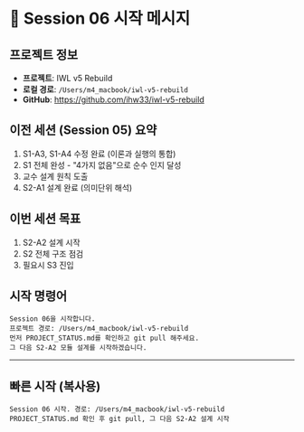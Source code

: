 # 🚀 Session 06 시작 메시지

## 프로젝트 정보
- **프로젝트**: IWL v5 Rebuild
- **로컬 경로**: `/Users/m4_macbook/iwl-v5-rebuild`
- **GitHub**: https://github.com/ihw33/iwl-v5-rebuild

## 이전 세션 (Session 05) 요약
1. S1-A3, S1-A4 수정 완료 (이론과 실행의 통합)
2. S1 전체 완성 - "4가지 없음"으로 순수 인지 달성
3. 교수 설계 원칙 도출
4. S2-A1 설계 완료 (의미단위 해석)

## 이번 세션 목표
1. S2-A2 설계 시작
2. S2 전체 구조 점검
3. 필요시 S3 진입

## 시작 명령어
```
Session 06을 시작합니다.
프로젝트 경로: /Users/m4_macbook/iwl-v5-rebuild
먼저 PROJECT_STATUS.md를 확인하고 git pull 해주세요.
그 다음 S2-A2 모듈 설계를 시작하겠습니다.
```

---

## 빠른 시작 (복사용)
```
Session 06 시작. 경로: /Users/m4_macbook/iwl-v5-rebuild
PROJECT_STATUS.md 확인 후 git pull, 그 다음 S2-A2 설계 시작
```
